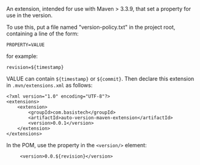  An extension, intended for use with Maven > 3.3.9, that set a property for use in the version.
 
 To use this, put a file named "version-policy.txt" in the project root, containing a line of the form:
 
 ```
 PROPERTY=VALUE
 ```
 
 for example:
 
 ```
 revision=${timestamp}
 ```
 
 VALUE can contain `${timestamp}` or `${commit}`. Then declare this extension in `.mvn/extensions.xml` as follows:
 
 ```
 <?xml version="1.0" encoding="UTF-8"?>
 <extensions>
     <extension>
         <groupId>com.basistech</groupId>
         <artifactId>auto-version-maven-extension</artifactId>
         <version>0.0.1</version>
     </extension>
 </extensions>
 ```
 
 In the POM, use the property in the `<version/>` element:
 
```
     <version>0.0.${revision}</version>
```    
     

